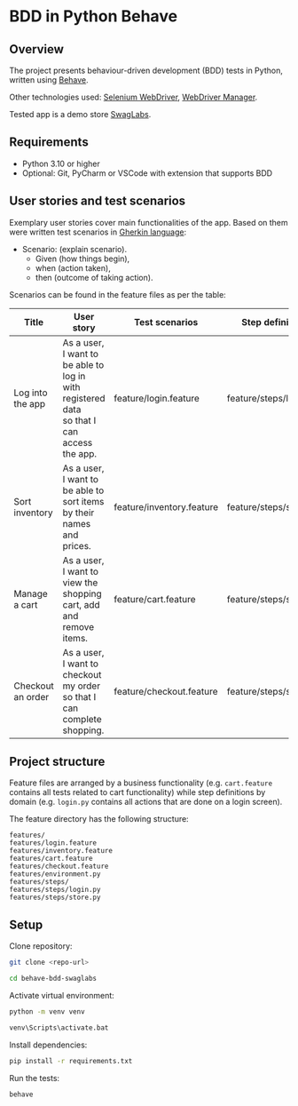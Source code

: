 # BDD in Python Behave

## Overview

The project presents behaviour-driven development (BDD) tests in Python, written
using [Behave](https://behave.readthedocs.io/en/stable/index.html). 

Other technologies used: [Selenium WebDriver](https://www.selenium.dev/documentation/webdriver/), [WebDriver Manager](https://github.com/SergeyPirogov/webdriver_manager).

Tested app is a demo store [SwagLabs](https://www.saucedemo.com/).

## Requirements
* Python 3.10 or higher
* Optional: Git, PyCharm or VSCode with extension that supports BDD

## User stories and test scenarios

Exemplary user stories cover main functionalities of the app. Based on them were written test scenarios
in [Gherkin language](https://behave.readthedocs.io/en/stable/philosophy.html#the-gherkin-language):

- Scenario: (explain scenario).
    - Given (how things begin),
    - when (action taken),
    - then (outcome of taking action).

Scenarios can be found in the feature files as per the table:

| Title             | User story                                                                                            | Test scenarios            | Step definition        |
|-------------------|-------------------------------------------------------------------------------------------------------|---------------------------|------------------------|
| Log into the app  | As a user, <br />I want to be able to log in with registered data <br />so that I can access the app. | feature/login.feature     | feature/steps/login.py |                                                                                                              |                      |                                                   |
| Sort inventory    | As a user, <br />I want to be able to sort items by their names and prices.                           | feature/inventory.feature | feature/steps/store.py |                                                                                                                     |                      |                                                   |
| Manage a cart     | As a user, <br />I want to view the shopping cart, add and remove items.                              | feature/cart.feature      | feature/steps/store.py |
| Checkout an order | As a user, <br />I want to checkout my order<br /> so that I can complete shopping.                   | feature/checkout.feature  | feature/steps/store.py |

## Project structure

Feature files are arranged by a business functionality (e.g. `cart.feature` contains all tests related to cart functionality) while step definitions by domain (e.g. `login.py` contains all actions that are done on a login screen).

The feature directory has the following structure:

```
features/
features/login.feature
features/inventory.feature
features/cart.feature
features/checkout.feature
features/environment.py
features/steps/
features/steps/login.py
features/steps/store.py
```

## Setup

Clone repository:

```bash
git clone <repo-url>
```

```bash
cd behave-bdd-swaglabs
```

Activate virtual environment:

```bash
python -m venv venv
```

```bash
venv\Scripts\activate.bat
```

Install dependencies:

```bash
pip install -r requirements.txt
```

Run the tests:

```bash
behave
```

